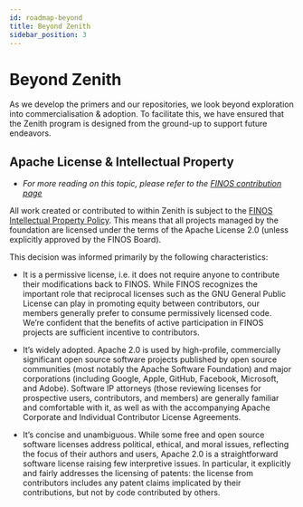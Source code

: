 ```yaml
---
id: roadmap-beyond
title: Beyond Zenith
sidebar_position: 3
---
```


# Beyond Zenith

As we develop the primers and our repositories, we look beyond exploration into commercialisation & adoption. To facilitate this, we have ensured that the Zenith program is designed from the ground-up to support future endeavors.

## Apache License & Intellectual Property

* _For more reading on this topic, please refer to the [FINOS contribution page](https://community.finos.org/docs/governance/Software-Projects/contribution)_

All work created or contributed to within Zenith is subject to the [FINOS Intellectual Property Policy](https://github.com/finos/community/blob/master/website/static/governance-docs/IP-Policy.pdf). This means that all projects managed by the foundation are licensed under the terms of the Apache License 2.0 (unless explicitly approved by the FINOS Board).

This decision was informed primarily by the following characteristics:

* It is a permissive license, i.e. it does not require anyone to contribute their modifications back to FINOS. While FINOS recognizes the important role that reciprocal licenses such as the GNU General Public License can play in promoting equity between contributors, our members generally prefer to consume permissively licensed code. We’re confident that the benefits of active participation in FINOS projects are sufficient incentive to contributors.

* It’s widely adopted. Apache 2.0 is used by high-profile, commercially significant open source software projects published by open source communities (most notably the Apache Software Foundation) and major corporations (including Google, Apple, GitHub, Facebook, Microsoft, and Adobe). Software IP attorneys (those reviewing licenses for prospective users, contributors, and members) are generally familiar and comfortable with it, as well as with the accompanying Apache Corporate and Individual Contributor License Agreements.

* It’s concise and unambiguous. While some free and open source software licenses address political, ethical, and moral issues, reflecting the focus of their authors and users, Apache 2.0 is a straightforward software license raising few interpretive issues. In particular, it explicitly and fairly addresses the licensing of patents: the license from contributors includes any patent claims implicated by their contributions, but not by code contributed by others.
